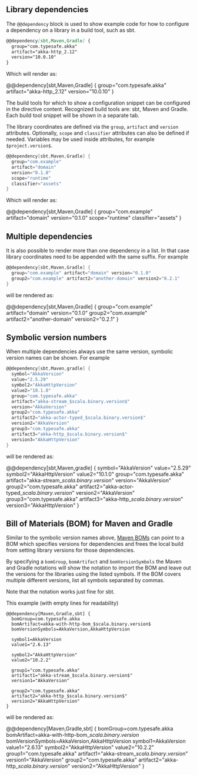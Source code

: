 Library dependencies
--------------------

The `@@dependency` block is used to show example code for how to configure a
dependency on a library in a build tool, such as sbt.

```markdown
@@dependency[sbt,Maven,Gradle] {
  group="com.typesafe.akka"
  artifact="akka-http_2.12"
  version="10.0.10"
}
```

Which will render as:

@@dependency[sbt,Maven,Gradle] {
  group="com.typesafe.akka"
  artifact="akka-http_2.12"
  version="10.0.10"
}

The build tools for which to show a configuration snippet can be configured in the directive content. Recognized build tools are: sbt, Maven and Gradle. Each build tool snippet will be shown in a separate tab.

The library coordinates are defined via the `group`, `artifact` and `version` attributes. Optionally, `scope` and `classifier` attributes can also be defined if needed. Variables may be used inside attributes, for example `$project.version$`.

```scala
@@dependency[sbt,Maven,Gradle] {
  group="com.example"
  artifact="domain"
  version="0.1.0"
  scope="runtime"
  classifier="assets"
}
```

Which will render as:

@@dependency[sbt,Maven,Gradle] {
  group="com.example"
  artifact="domain"
  version="0.1.0"
  scope="runtime"
  classifier="assets"
}

## Multiple dependencies

It is also possible to render more than one dependency in a list. In that case library coordinates need to be appended with the
same suffix. For example

```scala
@@dependency[sbt,Maven,Gradle] {
  group="com.example" artifact="domain" version="0.1.0"
  group2="com.example" artifact2="another-domain" version2="0.2.1"
}
```

will be rendered as:

@@dependency[sbt,Maven,Gradle] {
  group="com.example" artifact="domain" version="0.1.0"
  group2="com.example" artifact2="another-domain" version2="0.2.1"
}

## Symbolic version numbers

When multiple dependencies always use the same version, symbolic version names can be shown. For example

```scala
@@dependency[sbt,Maven,gradle] {
  symbol="AkkaVersion"
  value="2.5.29"
  symbol2="AkkaHttpVersion"
  value2="10.1.0"
  group="com.typesafe.akka"
  artifact="akka-stream_$scala.binary.version$"
  version="AkkaVersion"
  group2="com.typesafe.akka"
  artifact2="akka-actor-typed_$scala.binary.version$"
  version2="AkkaVersion"
  group3="com.typesafe.akka"
  artifact3="akka-http_$scala.binary.version$"
  version3="AkkaHttpVersion"
}
```

will be rendered as:

@@dependency[sbt,Maven,gradle] {
  symbol="AkkaVersion"
  value="2.5.29"
  symbol2="AkkaHttpVersion"
  value2="10.1.0"
  group="com.typesafe.akka"
  artifact="akka-stream_$scala.binary.version$"
  version="AkkaVersion"
  group2="com.typesafe.akka"
  artifact2="akka-actor-typed_$scala.binary.version$"
  version2="AkkaVersion"
  group3="com.typesafe.akka"
  artifact3="akka-http_$scala.binary.version$"
  version3="AkkaHttpVersion"
}

## Bill of Materials (BOM) for Maven and Gradle

Similar to the symbolic version names above, [Maven BOMs](http://maven.apache.org/guides/introduction/introduction-to-dependency-mechanism.html#bill-of-materials-bom-poms) can point to a BOM which specifies versions for dependencies and frees the local build from setting library versions for those dependencies.

By specifying a `bomGroup`, `bomArtifact` and `bomVersionSymbols` the Maven and Gradle notations will show the notation to import the BOM and leave out the versions for the libraries using the listed symbols. If the BOM covers multiple different versions, list all symbols separated by commas.

Note that the notation works just fine for sbt.

This example (with empty lines for readability)

```
@@dependency[Maven,Gradle,sbt] {
  bomGroup=com.typesafe.akka
  bomArtifact=akka-with-http-bom_$scala.binary.version$
  bomVersionSymbols=AkkaVersion,AkkaHttpVersion

  symbol1=AkkaVersion
  value1="2.6.13"

  symbol2="AkkaHttpVersion"
  value2="10.2.2"

  group1="com.typesafe.akka"
  artifact1="akka-stream_$scala.binary.version$"
  version1="AkkaVersion"

  group2="com.typesafe.akka"
  artifact2="akka-http_$scala.binary.version$"
  version2="AkkaHttpVersion"
}
```

will be rendered as:

@@dependency[Maven,Gradle,sbt] {
  bomGroup=com.typesafe.akka
  bomArtifact=akka-with-http-bom_$scala.binary.version$
  bomVersionSymbols=AkkaVersion,AkkaHttpVersion
  symbol1=AkkaVersion
  value1="2.6.13"
  symbol2="AkkaHttpVersion"
  value2="10.2.2"
  group1="com.typesafe.akka"
  artifact1="akka-stream_$scala.binary.version$"
  version1="AkkaVersion"
  group2="com.typesafe.akka"
  artifact2="akka-http_$scala.binary.version$"
  version2="AkkaHttpVersion"
}

